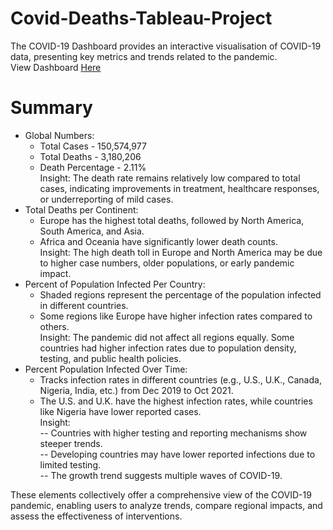 # Covid-Deaths-Tableau-Project

The COVID-19 Dashboard provides an interactive visualisation of COVID-19 data, presenting key metrics and trends related to the pandemic. <br />
View Dashboard <a href="https://public.tableau.com/app/profile/bukola.haruna/viz/Covid-19Dashboard_17081223417930/Dashboard1?publish=yes">Here</a>

# Summary
- Global Numbers:
  * Total Cases - 150,574,977
  * Total Deaths - 3,180,206
  * Death Percentage - 2.11% <br /> 
Insight: The death rate remains relatively low compared to total cases, indicating improvements in treatment, healthcare responses, or underreporting of mild cases.
- Total Deaths per Continent:
  * Europe has the highest total deaths, followed by North America, South America, and Asia.
  * Africa and Oceania have significantly lower death counts. <br />
Insight: The high death toll in Europe and North America may be due to higher case numbers, older populations, or early pandemic impact. 
- Percent of Population Infected Per Country:
  * Shaded regions represent the percentage of the population infected in different countries.
  * Some regions like Europe have higher infection rates compared to others. <br />
Insight: The pandemic did not affect all regions equally. Some countries had higher infection rates due to population density, testing, and public health policies.
- Percent Population Infected Over Time:
  * Tracks infection rates in different countries (e.g., U.S., U.K., Canada, Nigeria, India, etc.) from Dec 2019 to Oct 2021.
  * The U.S. and U.K. have the highest infection rates, while countries like Nigeria have lower reported cases. <br />
Insight: <br />
   -- Countries with higher testing and reporting mechanisms show steeper trends. <br />
   -- Developing countries may have lower reported infections due to limited testing. <br />
   -- The growth trend suggests multiple waves of COVID-19. <br />

These elements collectively offer a comprehensive view of the COVID-19 pandemic, enabling users to analyze trends, compare regional impacts, and assess the effectiveness of interventions.
